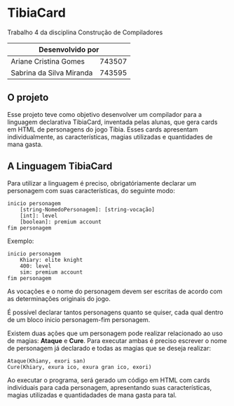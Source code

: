 # TibiaCard

Trabalho 4 da disciplina Construção de Compiladores

<table>
  <thead>
    <tr>
      <th colspan='2'>Desenvolvido por</th>
    </tr>
  </thead>
    <tr>
      <td>Ariane Cristina Gomes</td>
      <td>743507</td>
    </tr>
    <tr>
      <td>Sabrina da Silva Miranda</td>
      <td>743595</td>
    </tr>
</table>


## O projeto
Esse projeto teve como objetivo desenvolver um compilador para a linguagem declarativa TibiaCard, inventada pelas alunas, que gera cards em HTML de personagens do jogo Tibia. 
Esses cards apresentam individualmente, as características, magias utilizadas e quantidades de mana gasta.

## A Linguagem TibiaCard
Para utilizar a linguagem é preciso, obrigatóriamente declarar um personagem com suas características, do seguinte modo:

```
inicio personagem
	[string-NomedoPersonagem]: [string-vocação]
	[int]: level
	[boolean]: premium account
fim personagem
```

Exemplo:
```
inicio personagem
	Khiary: elite knight
	400: level
	sim: premium account
fim personagem
```
As vocações e o nome do personagem devem ser escritas de acordo com as determinações originais do jogo.

É possível declarar tantos personagens quanto se quiser, cada qual dentro de um bloco inicio personagem-fim personagem.

Existem duas ações que um personagem pode realizar relacionado ao uso de magias: **Ataque** e **Cure**. Para executar ambas é preciso escrever o nome de personagem já declarado e todas as magias que se deseja realizar:
```
Ataque(Khiany, exori san)
Cure(Khiary, exura ico, exura gran ico, exori)
```
Ao executar o programa, será gerado um código em HTML com cards individuais para cada personagem, apresentando suas características, magias utilizadas e quantidadades de mana gasta para tal.

